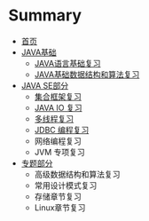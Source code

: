 # Summary

* [首页](README.md)
* [JAVA基础](chapter1.md)
  * [JAVA语言基础复习](chapter1/javayu-yan-ji-chu-fu-xi.md)
  * [JAVA基础数据结构和算法复习](chapter1/javaji-chu-shu-ju-jie-gou-he-suan-fa-fu-xi.md)
* [JAVA SE部分](java-sebu-fen.md)
  * [集合框架复习](java-sebu-fen/ji-he-kuang-jia-fu-xi.md)
  * [JAVA IO 复习](java-sebu-fen/java-io-fu-xi.md)
  * [多线程复习](java-sebu-fen/duo-xian-cheng-fu-xi.md)
  * [JDBC 编程复习](java-sebu-fen/jdbc-bian-cheng-fu-xi.md)
  * 网络编程复习
  * JVM 专项复习
* [专题部分](zhuan-ti-bu-fen.md)
  * 高级数据结构和算法复习
  * 常用设计模式复习
  * 存储章节复习
  * Linux章节复习

